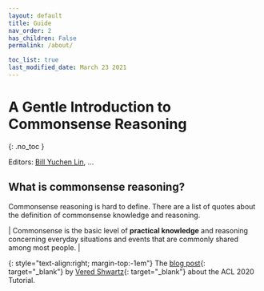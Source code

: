 ```yaml
---
layout: default
title: Guide
nav_order: 2
has_children: False
permalink: /about/

toc_list: true
last_modified_date: March 23 2021
---
```




# A Gentle Introduction to Commonsense Reasoning
{: .no_toc }

Editors: [Bill Yuchen Lin](https://yuchenlin.xyz/), ...


<style>
td{
    font-size: 15pt;
}
</style>

## What is commonsense reasoning?

Commonsense reasoning is hard to define. There are a list of quotes about the definition of commonsense knowledge and reasoning. 




| <span class="fs-4">Commonsense is the basic level of **practical knowledge** and reasoning concerning everyday situations and events that are commonly shared among most people. </span>| 

{: style="text-align:right; margin-top:-1em"}
The [blog post](http://veredshwartz.blogspot.com/2021/01/commonsense-reasoning-for-natural.html){: target="_blank"} by [Vered Shwartz](){: target="_blank"} about the ACL 2020 Tutorial.


 
